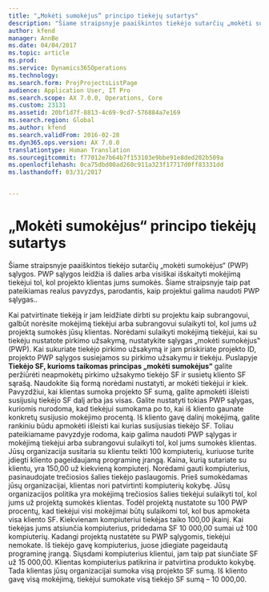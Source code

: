 ```yaml
---
title: "„Mokėti sumokėjus“ principo tiekėjų sutartys"
description: "Šiame straipsnyje paaiškintos tiekėjo sutarčių „mokėti sumokėjus“ (PWP) sąlygos. PWP sąlygos leidžia iš dalies arba visiškai išskaityti mokėjimą tiekėjui tol, kol projekto klientas jums sumokės. Šiame straipsnyje taip pat pateikiamas realus pavyzdys, parodantis, kaip projektui galima naudoti PWP sąlygas.."
author: kfend
manager: AnnBe
ms.date: 04/04/2017
ms.topic: article
ms.prod: 
ms.service: Dynamics365Operations
ms.technology: 
ms.search.form: ProjProjectsListPage
audience: Application User, IT Pro
ms.search.scope: AX 7.0.0, Operations, Core
ms.custom: 23131
ms.assetid: 20bf1d7f-8813-4c69-9cd7-576884a7e169
ms.search.region: Global
ms.author: kfend
ms.search.validFrom: 2016-02-28
ms.dyn365.ops.version: AX 7.0.0
translationtype: Human Translation
ms.sourcegitcommit: f77012e7b64b7f153103e9bbe91e8ded202b509a
ms.openlocfilehash: 0ca75dbd00ad260c911a323f17717d0ff83331dd
ms.lasthandoff: 03/31/2017


---
```


# <a name="pay-when-paid-vendor-agreements"></a>„Mokėti sumokėjus“ principo tiekėjų sutartys

Šiame straipsnyje paaiškintos tiekėjo sutarčių „mokėti sumokėjus“ (PWP) sąlygos. PWP sąlygos leidžia iš dalies arba visiškai išskaityti mokėjimą tiekėjui tol, kol projekto klientas jums sumokės. Šiame straipsnyje taip pat pateikiamas realus pavyzdys, parodantis, kaip projektui galima naudoti PWP sąlygas..

Kai patvirtinate tiekėją ir jam leidžiate dirbti su projektu kaip subrangovui, galbūt norėsite mokėjimą tiekėjui arba subrangovui sulaikyti tol, kol jums už projektą sumokės jūsų klientas. Norėdami sulaikyti mokėjimą tiekėjui, kai su tiekėju nustatote pirkimo užsakymą, nustatykite sąlygas „mokėti sumokėjus‟ (PWP). Kai sukuriate tiekėjo pirkimo užsakymą ir jam priskiriate projekto ID, projekto PWP sąlygos susiejamos su pirkimo užsakymu ir tiekėju. Puslapyje **Tiekėjo SF, kurioms taikomas principas „mokėti sumokėjus“** galite peržiūrėti neapmokėtų pirkimo užsakymo tiekėjo SF ir susietų kliento SF sąrašą. Naudokite šią formą norėdami nustatyti, ar mokėti tiekėjui ir kiek. Pavyzdžiui, kai klientas sumoka projekto SF sumą, galite apmokėti išleisti susijusių tiekėjo SF dalį arba jas visas. Galite nustatyti tokias PWP sąlygas, kuriomis nurodoma, kad tiekėjui sumokama po to, kai iš kliento gaunate konkretų susijusio mokėjimo procentą. Iš kliento gavę dalinį mokėjimą, galite rankiniu būdu apmokėti išleisti kai kurias susijusias tiekėjo SF. Toliau pateikiamame pavyzdyje rodoma, kaip galima naudoti PWP sąlygas ir mokėjimą tiekėjui arba subrangovui sulaikyti tol, kol jums sumokės klientas. Jūsų organizacija susitaria su klientu teikti 100 kompiuterių, kuriuose turite įdiegti kliento pageidaujamą programinę įrangą. Kaina, kurią sutariate su klientu, yra 150,00 už kiekvieną kompiuterį. Norėdami gauti kompiuterius, pasinaudojate trečiosios šalies tiekėjo paslaugomis. Prieš sumokėdamas jūsų organizacijai, klientas nori patvirtinti kompiuterių kokybę. Jūsų organizacijos politika yra mokėjimą trečiosios šalies tiekėjui sulaikyti tol, kol jums už projektą sumokės klientas. Todėl projektą nustatote su 100 PWP procentų, kad tiekėjui visi mokėjimai būtų sulaikomi tol, kol bus apmokėta visa kliento SF. Kiekvienam kompiuteriui tiekėjas taiko 100,00 įkainį. Kai tiekėjas jums atsiunčia kompiuterius, pridedama SF 10 000,00 sumai už 100 kompiuterių. Kadangi projektą nustatėte su PWP sąlygomis, tiekėjui nemokate. Iš tiekėjo gavę kompiuterius, juose įdiegiate pageidautą programinę įrangą. Siųsdami kompiuterius klientui, jam taip pat siunčiate SF už 15 000,00. Klientas kompiuterius patikrina ir patvirtina produkto kokybę. Tada klientas jūsų organizacijai sumoka visą projekto SF sumą. Iš kliento gavę visą mokėjimą, tiekėjui sumokate visą tiekėjo SF sumą – 10 000,00.



